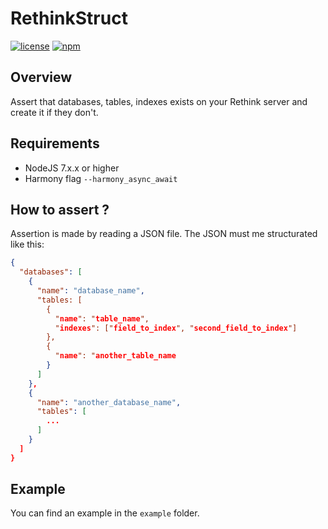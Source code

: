 # RethinkStruct
[![license](https://img.shields.io/github/license/mashape/apistatus.svg?style=flat-square)](https://github.com/Xstoudi/rethink-struct/blob/master/LICENSE)
[![npm](https://img.shields.io/npm/v/rethink-struct.svg?style=flat-square)](https://npmjs.com/package/rethink-struct)
## Overview
Assert that databases, tables, indexes exists on your Rethink server and create it if they don't.

## Requirements
* NodeJS 7.x.x or higher
* Harmony flag `--harmony_async_await`

## How to assert ?
Assertion is made by reading a JSON file.
The JSON must me structurated like this:
```json
{
  "databases": [
    {
      "name": "database_name",
      "tables: [
        {
          "name": "table_name",
          "indexes": ["field_to_index", "second_field_to_index"]
        },
        {
          "name": "another_table_name
        }
      ]
    },
    {
      "name": "another_database_name",
      "tables": [
        ...
      ]
    }
  ]
}
```

## Example
You can find an example in the `example` folder.